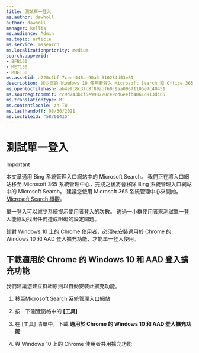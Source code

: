 ```yaml
---
title: 測試單一登入
ms.author: dawholl
author: dawholl
manager: kellis
ms.audience: Admin
ms.topic: article
ms.service: mssearch
ms.localizationpriority: medium
search.appverid:
- BFB160
- MET150
- MOE150
ms.assetid: a220c1bf-7cee-448a-90a3-310284d03e81
description: 減少您的 Windows 10 使用者登入 Microsoft Search 和 Office 365 的提示次數
ms.openlocfilehash: ab4e9c8c3fc8f89abf60c9aa09671105e7c40451
ms.sourcegitcommit: cc9d743bcf5e998720ce9cd6eefb4061d913dc65
ms.translationtype: MT
ms.contentlocale: zh-TW
ms.lasthandoff: 08/30/2021
ms.locfileid: "58701415"
---
```

# <a name="test-single-sign-on"></a>測試單一登入

> [!IMPORTANT]
> 本文章適用 Bing 系統管理入口網站中的 Microsoft Search。 我們正在將入口網站移至 Microsoft 365 系統管理中心，完成之後將會移除 Bing 系統管理入口網站中的 Microsoft Search。 建議您使用 Microsoft 365 系統管理中心來開始。 [Microsoft Search 概觀](overview-microsoft-search.md)。
    
單一登入可以減少系統提示使用者登入的次數。 透過一小群使用者來測試單一登入能協助找出任何造成阻礙的設定問題。 
  
針對 Windows 10 上的 Chrome 使用者，必須先安裝適用於 Chrome 的 Windows 10 和 AAD 登入擴充功能，才能單一登入使用。  
  
## <a name="download-the-windows-10-and-aad-sign-in-extension-for-chrome"></a>下載適用於 Chrome 的 Windows 10 和 AAD 登入擴充功能

我們建議您建立群組原則以自動安裝此擴充功能。
  
1. 移至Microsoft Search 系統管理入口網站
    
2. 按一下瀏覽窗格中的 **[工具]**
    
3. 在 [工具] 清單中，下載 **適用於 Chrome 的 Windows 10 和 AAD 登入擴充功能**
    
4. 與 Windows 10 上的 Chrome 使用者共用擴充功能

  

